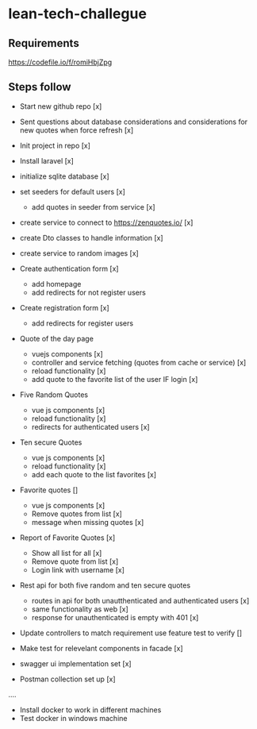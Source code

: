 # lean-tech-challegue

## Requirements 
https://codefile.io/f/romiHbjZpg

## Steps follow

- Start new github repo [x]
- Sent questions about database considerations and considerations for new quotes when force refresh [x]
- Init project in repo [x]
- Install laravel [x]
- initialize sqlite database [x]
- set seeders for default users [x]
    - add quotes in seeder from service [x]
- create service to connect to https://zenquotes.io/ [x]
- create Dto classes to handle information [x]
- create service to random images [x]
- Create authentication form [x]
    - add homepage
    - add redirects for not register users
- Create registration form [x]
    - add redirects for register users
- Quote of the day page
    - vuejs components [x]
    - controller and service fetching (quotes from cache or service) [x]
    - reload functionality [x]
    - add quote to the favorite list of the user IF login [x]
- Five Random Quotes 
    - vue js components [x]
    - reload functionality [x]
    - redirects for authenticated users [x]
- Ten secure Quotes
    - vue js components [x]
    - reload functionality [x]
    - add each quote to the list favorites [x]
- Favorite quotes []
    - vue js components [x]
    - Remove quotes from list [x]
    - message when missing quotes [x]
- Report of Favorite Quotes [x]
    - Show all list for all [x]
    - Remove quote from list [x]
    - Login link with username [x]
- Rest api for both five random and ten secure quotes
    - routes in api for both unautthenticated and authenticated users [x]
    - same functionality as web [x]
    - response for unauthenticated is empty with 401 [x]
 
- Update controllers to match requirement use feature test to verify []
- Make test for relevelant components in facade [x]
- swagger ui implementation set [x]
- Postman collection set up [x]


....
- Install docker to work in different machines
- Test docker in windows machine